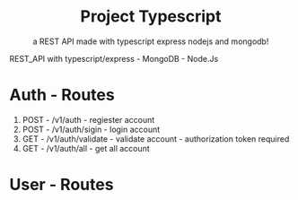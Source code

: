 <h1 align="center">Project Typescript</h1>

<p align="center">
    a REST API made with typescript express nodejs and mongodb!
  </p>
</p>
REST_API with typescript/express - MongoDB - Node.Js

# Auth - Routes

1. POST - /v1/auth - regiester account
2. POST - /v1/auth/sigin - login account
3. GET - /v1/auth/validate - validate account - authorization token required
4. GET - /v1/auth/all - get all account

# User - Routes
